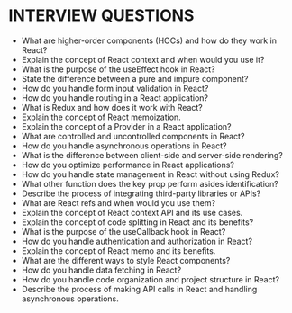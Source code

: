 # INTERVIEW QUESTIONS

- What are higher-order components (HOCs) and how do they work in React?
- Explain the concept of React context and when would you use it?
- What is the purpose of the useEffect hook in React?
- State the difference between a pure and impure component?
- How do you handle form input validation in React?
- How do you handle routing in a React application?
- What is Redux and how does it work with React?
- Explain the concept of React memoization.
- Explain the concept of a Provider in a React application?
- What are controlled and uncontrolled components in React?
- How do you handle asynchronous operations in React?
- What is the difference between client-side and server-side rendering?
- How do you optimize performance in React applications?
- How do you handle state management in React without using Redux?
- What other function does the key prop perform asides identification?
- Describe the process of integrating third-party libraries or APIs?
- What are React refs and when would you use them?
- Explain the concept of React context API and its use cases.
- Explain the concept of code splitting in React and its benefits?
- What is the purpose of the useCallback hook in React?
- How do you handle authentication and authorization in React?
- Explain the concept of React memo and its benefits.
- What are the different ways to style React components?
- How do you handle data fetching in React?
- How do you handle code organization and project structure in React?
- Describe the process of making API calls in React and handling asynchronous operations.
